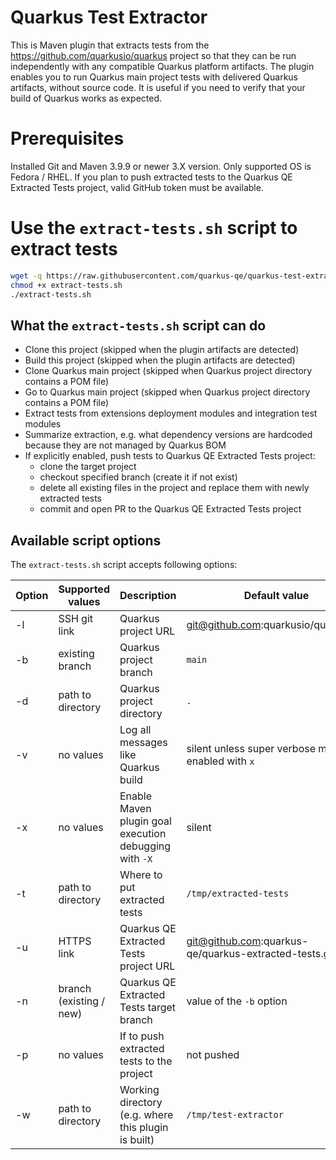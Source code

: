 # Quarkus Test Extractor

This is Maven plugin that extracts tests from the https://github.com/quarkusio/quarkus project so that they can be run independently with any compatible Quarkus platform artifacts.
The plugin enables you to run Quarkus main project tests with delivered Quarkus artifacts, without source code.
It is useful if you need to verify that your build of Quarkus works as expected.

# Prerequisites

Installed Git and Maven 3.9.9 or newer 3.X version. Only supported OS is Fedora / RHEL.
If you plan to push extracted tests to the Quarkus QE Extracted Tests project, valid GitHub token must be available.

# Use the `extract-tests.sh` script to extract tests

```bash
wget -q https://raw.githubusercontent.com/quarkus-qe/quarkus-test-extractor/refs/heads/main/extract-tests.sh
chmod +x extract-tests.sh
./extract-tests.sh
```

## What the `extract-tests.sh` script can do

* Clone this project (skipped when the plugin artifacts are detected)
* Build this project (skipped when the plugin artifacts are detected)
* Clone Quarkus main project (skipped when Quarkus project directory contains a POM file)
* Go to Quarkus main project (skipped when Quarkus project directory contains a POM file)
* Extract tests from extensions deployment modules and integration test modules
* Summarize extraction, e.g. what dependency versions are hardcoded because they are not managed by Quarkus BOM
* If explicitly enabled, push tests to Quarkus QE Extracted Tests project:
  * clone the target project
  * checkout specified branch (create it if not exist)
  * delete all existing files in the project and replace them with newly extracted tests
  * commit and open PR to the Quarkus QE Extracted Tests project

## Available script options

The `extract-tests.sh` script accepts following options:

| Option | Supported values        | Description                                            | Default value                                         |
|--------|-------------------------|--------------------------------------------------------|-------------------------------------------------------|
| -l     | SSH git link            | Quarkus project URL                                    | git@github.com:quarkusio/quarkus.git                  |
| -b     | existing branch         | Quarkus project branch                                 | `main`                                                |
| -d     | path to directory       | Quarkus project directory                              | `.`                                                   |
| -v     | no values               | Log all messages like Quarkus build                    | silent unless super verbose mode is enabled with `x`  |
| -x     | no values               | Enable Maven plugin goal execution debugging with `-X` | silent                                                |
| -t     | path to directory       | Where to put extracted tests                           | `/tmp/extracted-tests`                                |
| -u     | HTTPS link              | Quarkus QE Extracted Tests project URL                 | git@github.com:quarkus-qe/quarkus-extracted-tests.git |
| -n     | branch (existing / new) | Quarkus QE Extracted Tests target branch               | value of the `-b` option                              |
| -p     | no values               | If to push extracted tests to the project              | not pushed                                            |
| -w     | path to directory       | Working directory (e.g. where this plugin is built)    | `/tmp/test-extractor`                                 |

